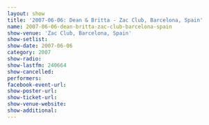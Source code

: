 ```yaml
---
layout: show
title: '2007-06-06: Dean & Britta - Zac Club, Barcelona, Spain'
name: 2007-06-06-dean-britta-zac-club-barcelona-spain
show-venue: 'Zac Club, Barcelona, Spain'
show-setlist: 
show-date: 2007-06-06
category: 2007
show-radio: 
show-lastfm: 240664
show-cancelled: 
performers: 
facebook-event-url: 
show-poster-url: 
show-ticket-url: 
show-venue-website: 
show-additional: 
---
```


